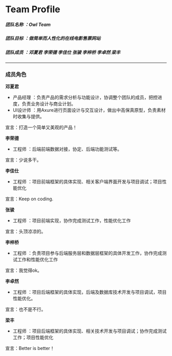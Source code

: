 # Team Profile
##### 团队名称 ：Owl Team
##### 团队目标 ：做简单而人性化的在线电影售票网站
##### 团队成员 ：邓夏君 李荣德 李佳仕 张骏 李梓桥 李卓然 梁丰
---
### 成员角色

**邓夏君**
- 产品经理 ：负责产品的需求分析与功能设计，协调整个团队的成员，把控进度，负责业务设计与商业计划。
- UI设计师 ：用Axure进行页面设计与交互设计，做出中高保真原型，负责素材时收集与提供。

宣言：打造一个简单又美观的产品！

**李荣德**
- 工程师 ：后端前端数据对接，协定、后端功能测试等。

宣言：少说多干。

**李佳仕**
- 工程师 ：项目前端框架的具体实现、相关客户端界面开发与项目调试；项目性能优化

宣言：Keep on coding.

**张骏**
- 工程师 ：项目前端实现，协作完成测试工作，性能优化工作

宣言：头顶凉凉的。

**李梓桥**
- 工程师 ：负责项目参与后端服务层和数据层框架的具体开发工作，协作完成测试工作和性能优化工作

宣言：我觉得ok。

**李卓然**
- 工程师 ：项目后端框架的具体实现，后端及数据库技术开发与项目调试，项目性能优化。

宣言：也不是不行。

**梁丰**
- 工程师 ：项目后端框架的具体实现、相关技术开发与项目调试；协作完成测试工作；项目性能优化

宣言：Better is better！
